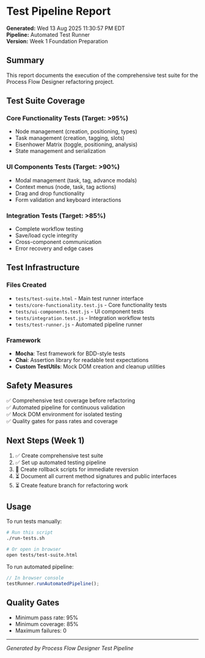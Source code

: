 # Test Pipeline Report

**Generated:** Wed 13 Aug 2025 11:30:57 PM EDT  
**Pipeline:** Automated Test Runner  
**Version:** Week 1 Foundation Preparation  

## Summary

This report documents the execution of the comprehensive test suite for the Process Flow Designer refactoring project.

## Test Suite Coverage

### Core Functionality Tests (Target: >95%)
- Node management (creation, positioning, types)
- Task management (creation, tagging, slots)
- Eisenhower Matrix (toggle, positioning, analysis)
- State management and serialization

### UI Components Tests (Target: >90%)
- Modal management (task, tag, advance modals)
- Context menus (node, task, tag actions)
- Drag and drop functionality
- Form validation and keyboard interactions

### Integration Tests (Target: >85%)
- Complete workflow testing
- Save/load cycle integrity
- Cross-component communication
- Error recovery and edge cases

## Test Infrastructure

### Files Created
- `tests/test-suite.html` - Main test runner interface
- `tests/core-functionality.test.js` - Core functionality tests
- `tests/ui-components.test.js` - UI component tests
- `tests/integration.test.js` - Integration workflow tests
- `tests/test-runner.js` - Automated pipeline runner

### Framework
- **Mocha**: Test framework for BDD-style tests
- **Chai**: Assertion library for readable test expectations
- **Custom TestUtils**: Mock DOM creation and cleanup utilities

## Safety Measures

✅ Comprehensive test coverage before refactoring  
✅ Automated pipeline for continuous validation  
✅ Mock DOM environment for isolated testing  
✅ Quality gates for pass rates and coverage  

## Next Steps (Week 1)

1. ✅ Create comprehensive test suite
2. ✅ Set up automated testing pipeline
3. 🔄 Create rollback scripts for immediate reversion
4. ⏳ Document all current method signatures and public interfaces
5. ⏳ Create feature branch for refactoring work

## Usage

To run tests manually:
```bash
# Run this script
./run-tests.sh

# Or open in browser
open tests/test-suite.html
```

To run automated pipeline:
```javascript
// In browser console
testRunner.runAutomatedPipeline();
```

## Quality Gates

- Minimum pass rate: 95%
- Minimum coverage: 85%
- Maximum failures: 0

---
*Generated by Process Flow Designer Test Pipeline*

